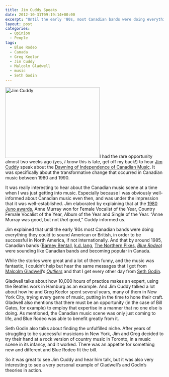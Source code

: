 ```yaml
---
title: Jim Cuddy Speaks
date: 2012-10-31T09:19:14+00:00
excerpt: "Until the early '80s, most Canadian bands were doing everything they could to sound American or British, in order to be successful in North America, if not internationally. By around 1985, Canadian bands were sounding like Canadian bands and becoming popular in Canada."
layout: post
categories:
  - Opinion
  - People
tags:
  - Blue Rodeo
  - Canada
  - Greg Keelor
  - Jim Cuddy
  - Malcolm Gladwell
  - music
  - Seth Godin
---
```

<a href="https://dv8b8dkxht4vb.cloudfront.net/img/jim-cuddy-5.jpg" data-fslightbox="lightbox"><img class="alignright size-medium wp-image-3410" title="jim-cuddy-5" src="https://dv8b8dkxht4vb.cloudfront.net/img/jim-cuddy-5-300x225.jpg" alt="Jim Cuddy" width="300" height="225" srcset="https://dv8b8dkxht4vb.cloudfront.net/img/jim-cuddy-5-300x225.jpg 300w, https://dv8b8dkxht4vb.cloudfront.net/img/jim-cuddy-5-400x300.jpg 400w, https://dv8b8dkxht4vb.cloudfront.net/img/jim-cuddy-5.jpg 1024w" sizes="(max-width: 300px) 100vw, 300px" /></a>I had the rare opportunity almost two weeks ago (yes, _I know_ this is late, get off my back!) to hear [Jim Cuddy](http://www.jimcuddy.com/) speak about the [Dawning of Independence of Canadian Music](http://news.usask.ca/2012/10/09/gail-appel-lecture-brings-cuddy-to-campus/). It was specifically about the transformative change that occurred in Canadian music between 1980 and 1990.

It was really interesting to hear about the Canadian music scene at a time when I was just getting into music. Especially because I was obviously well-informed about Canadian music even then, and was under the impression that it was well-established. Jim elaborated by explaining that at the [1980 Juno awards](http://en.wikipedia.org/wiki/Juno_Awards_of_1980), Anne Murray won for Female Vocalist of the Year, Country Female Vocalist of the Year, Album of the Year and Single of the Year. &#8220;Anne Murray was good, but not _that_ good,&#8221; Cuddy informed us.

Jim explained that until the early &#8217;80s most Canadian bands were doing everything they could to sound American or British, in order to be successful in North America, if not internationally. And that by around 1985, Canadian bands ([Barney Bentall](http://www.barneybentall.com/), [k.d. lang](http://www.kdlang.com/), [The Northern Pikes](http://www.thepikes.com/), [_Blue Rodeo_](http://www.bluerodeo.com/)) were sounding like Canadian bands and becoming popular in Canada.

While the stories were great and a lot of them funny, and the music was fantastic, I couldn&#8217;t help but hear the same messages that I got from [Malcolm Gladwell](http://www.gladwell.com/)&#8216;s [_Outliers_](http://www.amazon.ca/Outliers-Story-Success-Malcolm-Gladwell/dp/0316017922/ref=sr_1_1?ie=UTF8&qid=1351696149&sr=8-1) and that I get every other day from [Seth Godin](http://sethgodin.typepad.com/).

Gladwell talks about how 10,000 hours of practice makes an expert, using the Beatles work in Hamburg as an example. And Jim Cuddy talked a lot about how he and Greg Keelor spent several years, many of them in New York City, trying every genre of music, putting in the time to hone their craft. Gladwell also mentions that there must be an opportunity (in the case of Bill Gates, for example) to employ that expertise in a manner that no one else is doing. As mentioned, the Canadian music scene was only just coming to life, and Blue Rodeo was able to benefit greatly from it.

Seth Godin also talks about finding the unfulfilled niche. After years of struggling to be successful musicians in New York, Jim and Greg decided to try their hand at a rock version of country music in Toronto, in a music scene in its infancy, and it worked. There was an appetite for something new and different and Blue Rodeo fit the bill.

So it was great to see Jim Cuddy and hear him talk, but it was also very interesting to see a very personal example of Gladwell&#8217;s and Godin&#8217;s theories in action.